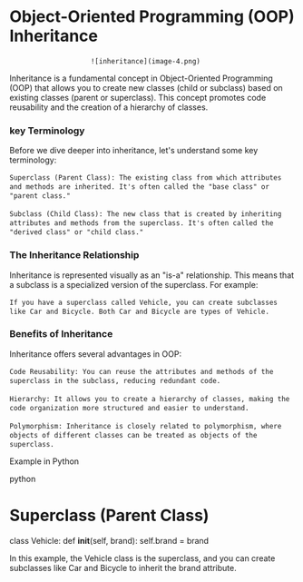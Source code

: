 #							Object-Oriented Programming (OOP) Inheritance
                        ![inheritance](image-4.png)
Inheritance is a fundamental concept in Object-Oriented Programming (OOP) that allows you to create new classes (child or subclass) based on existing classes (parent or superclass). This concept promotes code reusability and the creation of a hierarchy of classes.

###	       key Terminology

Before we dive deeper into inheritance, let's understand some key terminology:

    Superclass (Parent Class): The existing class from which attributes and methods are inherited. It's often called the "base class" or "parent class."

    Subclass (Child Class): The new class that is created by inheriting attributes and methods from the superclass. It's often called the "derived class" or "child class."

### 	     	    The Inheritance Relationship

Inheritance is represented visually as an "is-a" relationship. This means that a subclass is a specialized version of the superclass. For example:

    If you have a superclass called Vehicle, you can create subclasses like Car and Bicycle. Both Car and Bicycle are types of Vehicle.

###    	   	Benefits of Inheritance

Inheritance offers several advantages in OOP:

    Code Reusability: You can reuse the attributes and methods of the superclass in the subclass, reducing redundant code.

    Hierarchy: It allows you to create a hierarchy of classes, making the code organization more structured and easier to understand.

    Polymorphism: Inheritance is closely related to polymorphism, where objects of different classes can be treated as objects of the superclass.

Example in Python

python

# Superclass (Parent Class)
class Vehicle:
    def __init__(self, brand):
        self.brand = brand

In this example, the Vehicle class is the superclass, and you can create subclasses like Car and Bicycle to inherit the brand attribute.
